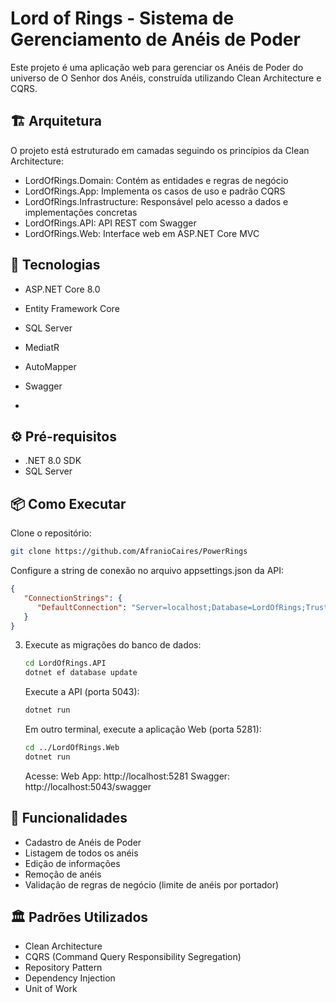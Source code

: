# Lord of Rings - Sistema de Gerenciamento de Anéis de Poder

Este projeto é uma aplicação web para gerenciar os Anéis de Poder do universo de O Senhor dos Anéis, construída
utilizando Clean Architecture e CQRS.

## 🏗️ Arquitetura

O projeto está estruturado em camadas seguindo os princípios da Clean Architecture:

- LordOfRings.Domain: Contém as entidades e regras de negócio
- LordOfRings.App: Implementa os casos de uso e padrão CQRS
- LordOfRings.Infrastructure: Responsável pelo acesso a dados e implementações concretas
- LordOfRings.API: API REST com Swagger
- LordOfRings.Web: Interface web em ASP.NET Core MVC

## 🚀 Tecnologias

- ASP.NET Core 8.0
- Entity Framework Core
- SQL Server
- MediatR
- AutoMapper
- Swagger

-

## ⚙️ Pré-requisitos

- .NET 8.0 SDK
- SQL Server

## 📦 Como Executar

Clone o repositório:

``` bash
git clone https://github.com/AfranioCaires/PowerRings
```

Configure a string de conexão no arquivo appsettings.json da API:

``` json
{
   "ConnectionStrings": {
      "DefaultConnection": "Server=localhost;Database=LordOfRings;Trusted_Connection=True;MultipleActiveResultSets=true;TrustServerCertificate=True"
   }
}
```

3. Execute as migrações do banco de dados:
   ``` bash
   cd LordOfRings.API
   dotnet ef database update
   ```
   Execute a API (porta 5043):
   ``` bash
   dotnet run
   ```
   Em outro terminal, execute a aplicação Web (porta 5281):
   ``` bash
   cd ../LordOfRings.Web
   dotnet run
   ```
   Acesse:
   Web App: http://localhost:5281
   Swagger: http://localhost:5043/swagger
## 🎯 Funcionalidades
- Cadastro de Anéis de Poder
- Listagem de todos os anéis
- Edição de informações
- Remoção de anéis
- Validação de regras de negócio (limite de anéis por portador)
   
## 🏛️ Padrões Utilizados
- Clean Architecture
- CQRS (Command Query Responsibility Segregation)
- Repository Pattern
- Dependency Injection
- Unit of Work